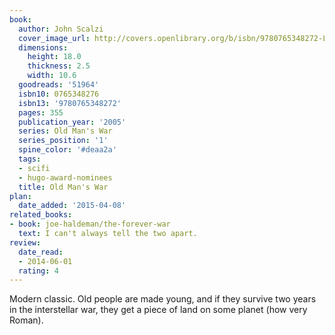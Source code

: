 ```yaml
---
book:
  author: John Scalzi
  cover_image_url: http://covers.openlibrary.org/b/isbn/9780765348272-L.jpg
  dimensions:
    height: 18.0
    thickness: 2.5
    width: 10.6
  goodreads: '51964'
  isbn10: 0765348276
  isbn13: '9780765348272'
  pages: 355
  publication_year: '2005'
  series: Old Man's War
  series_position: '1'
  spine_color: '#deaa2a'
  tags:
  - scifi
  - hugo-award-nominees
  title: Old Man's War
plan:
  date_added: '2015-04-08'
related_books:
- book: joe-haldeman/the-forever-war
  text: I can't always tell the two apart.
review:
  date_read:
  - 2014-06-01
  rating: 4
---
```


Modern classic. Old people are made young, and if they survive two years in the interstellar war, they get a piece of
land on some planet (how very Roman).
